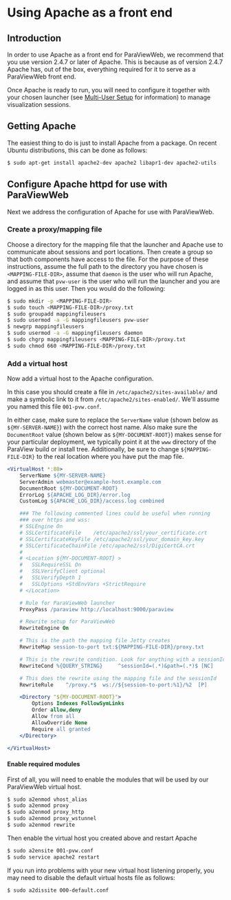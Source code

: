 # Using Apache as a front end

## Introduction

In order to use Apache as a front end for ParaViewWeb, we recommend that you use version 2.4.7 or later of Apache.  This is because as of version 2.4.7 Apache has, out of the box, everything required for it to serve as a ParaViewWeb front end.

Once Apache is ready to run, you will need to configure it together with your chosen launcher (see [Multi-User Setup](/visualizer/docs/guides/multi_user_setup.html) for information) to manage visualization sessions.

## Getting Apache

The easiest thing to do is just to install Apache from a package.  On recent Ubuntu distributions, this can be done as follows:

``` bash
$ sudo apt-get install apache2-dev apache2 libapr1-dev apache2-utils
```

## Configure Apache httpd for use with ParaViewWeb

Next we address the configuration of Apache for use with ParaViewWeb.

### Create a proxy/mapping file

Choose a directory for the mapping file that the launcher and Apache use to communicate about sessions and port locations.  Then create a group so that both components have access to the file.  For the purpose of these instructions, assume the full path to the directory you have chosen is `<MAPPING-FILE-DIR>`, assume that `daemon` is the user who will run Apache, and assume that `pvw-user` is the user who will run the launcher and you are logged in as this user.  Then you would do the following:

``` bash
$ sudo mkdir -p <MAPPING-FILE-DIR>
$ sudo touch <MAPPING-FILE-DIR>/proxy.txt
$ sudo groupadd mappingfileusers
$ sudo usermod -a -G mappingfileusers pvw-user
$ newgrp mappingfileusers
$ sudo usermod -a -G mappingfileusers daemon
$ sudo chgrp mappingfileusers <MAPPING-FILE-DIR>/proxy.txt
$ sudo chmod 660 <MAPPING-FILE-DIR>/proxy.txt
```

### Add a virtual host

Now add a virtual host to the Apache configuration.

In this case you should create a file in `/etc/apache2/sites-available/` and make a symbolic link to it from `/etc/apache2/sites-enabled/`.  We'll assume you named this file `001-pvw.conf`.

In either case, make sure to replace the `ServerName` value (shown below as `${MY-SERVER-NAME}`) with the correct host name.  Also make sure the `DocumentRoot` value (shown below as `${MY-DOCUMENT-ROOT}`) makes sense for your particular deployment, we typically point it at the `www` directory of the ParaView build or install tree.  Additionally, be sure to change `${MAPPING-FILE-DIR}` to the real location where you have put the map file.

```apache
<VirtualHost *:80>
    ServerName ${MY-SERVER-NAME}
    ServerAdmin webmaster@example-host.example.com
    DocumentRoot ${MY-DOCUMENT-ROOT}
    ErrorLog ${APACHE_LOG_DIR}/error.log
    CustomLog ${APACHE_LOG_DIR}/access.log combined

    ### The following commented lines could be useful when running
    ### over https and wss:
    # SSLEngine On
    # SSLCertificateFile    /etc/apache2/ssl/your_certificate.crt
    # SSLCertificateKeyFile /etc/apache2/ssl/your_domain_key.key
    # SSLCertificateChainFile /etc/apache2/ssl/DigiCertCA.crt
    #
    # <Location ${MY-DOCUMENT-ROOT} >
    #   SSLRequireSSL On
    #   SSLVerifyClient optional
    #   SSLVerifyDepth 1
    #   SSLOptions +StdEnvVars +StrictRequire
    # </Location>

    # Rule for ParaViewWeb launcher
    ProxyPass /paraview http://localhost:9000/paraview

    # Rewrite setup for ParaViewWeb
    RewriteEngine On

    # This is the path the mapping file Jetty creates
    RewriteMap session-to-port txt:${MAPPING-FILE-DIR}/proxy.txt

    # This is the rewrite condition. Look for anything with a sessionId= in the query part of the URL and capture the value to use below.
    RewriteCond %{QUERY_STRING}     ^sessionId=(.*)&path=(.*)$ [NC]

    # This does the rewrite using the mapping file and the sessionId
    RewriteRule    ^/proxy.*$  ws://${session-to-port:%1}/%2  [P]

    <Directory "${MY-DOCUMENT-ROOT}">
        Options Indexes FollowSymLinks
        Order allow,deny
        Allow from all
        AllowOverride None
        Require all granted
    </Directory>
    
</VirtualHost>
```

#### Enable required modules

First of all, you will need to enable the modules that will be used by our ParaViewWeb virtual host.

``` bash
$ sudo a2enmod vhost_alias
$ sudo a2enmod proxy
$ sudo a2enmod proxy_http
$ sudo a2enmod proxy_wstunnel
$ sudo a2enmod rewrite
```

Then enable the virtual host you created above and restart Apache

``` bash
$ sudo a2ensite 001-pvw.conf
$ sudo service apache2 restart
```

If you run into problems with your new virtual host listening properly, you may need to disable the default virtual hosts file as follows:

``` bash
$ sudo a2dissite 000-default.conf
```
